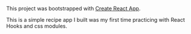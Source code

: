 This project was bootstrapped with [Create React App](https://github.com/facebook/create-react-app).

This is a simple recipe app I built was my first time practicing with React Hooks and css modules.
